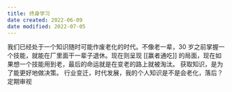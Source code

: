 ```yaml
---
title: 终身学习
date created: 2022-06-09
date modified: 2022-07-05
---
```

我们已经处于一个知识随时可能作废老化的时代。不像老一辈，30 岁之前掌握一个技能，就能在厂里面干一辈子退休。现在则呈现 [[赢者通吃]] 的局面，现在如果想一个技能用到老，最后的命运就是在变老的路上就被淘汰。
获取知识，是为了能更好地做决策。
行业变迁，时代发展，我的个人知识是不是会老化，落后？定期审视
